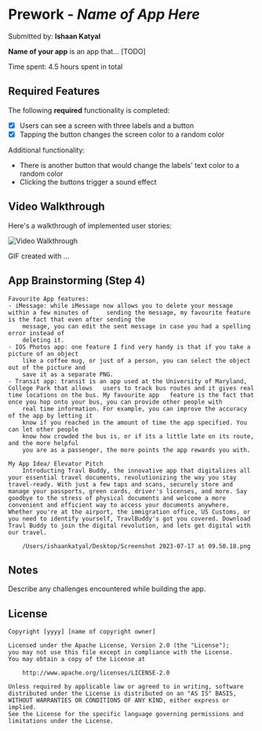 # Prework - *Name of App Here*

Submitted by: **Ishaan Katyal**

**Name of your app** is an app that... [TODO] 

Time spent: 4.5 hours spent in total

## Required Features

The following **required** functionality is completed:

- [x] Users can see a screen with three labels and a button
- [x] Tapping the button changes the screen color to a random color

Additional functionality:
- There is another button that would change the labels' text color to a random color
- Clicking the buttons trigger a sound effect
 
## Video Walkthrough

Here's a walkthrough of implemented user stories:

<img src='http://i.imgur.com/link/to/your/gif/file.gif' title='Video Walkthrough' width='' alt='Video Walkthrough' />

<!-- Replace this with whatever GIF tool you used! -->
GIF created with ...  
<!-- Recommended tools:
[Kap](https://getkap.co/) for macOS
[ScreenToGif](https://www.screentogif.com/) for Windows
[peek](https://github.com/phw/peek) for Linux. -->

## App Brainstorming (Step 4)
    Favourite App features:
    - iMessage: while iMessage now allows you to delete your message within a few minutes of     sending the message, my favourite feature is the fact that even after sending the   
        message, you can edit the sent message in case you had a spelling error instead of  
        deleting it. 
    - IOS Photos app: one feature I find very handy is that if you take a picture of an object   
        like a coffee mug, or just of a person, you can select the object out of the picture and   
        save it as a separate PNG. 
    - Transit app: transit is an app used at the University of Maryland, College Park that allows   users to track bus routes and it gives real time locations on the bus. My favourite app   feature is the fact that once you hop onto your bus, you can provide other people with   
        real time information. For example, you can improve the accuracy of the app by letting it   
        know if you reached in the amount of time the app specified. You can let other people   
        know how crowded the bus is, or if its a little late on its route, and the more helpful   
        you are as a passenger, the more points the app rewards you with. 
    
    My App Idea/ Elevator Pitch
        Introducting Travl Buddy, the innovative app that digitalizes all your essential travel documents, revolutionizing the way you stay travel-ready. With just a few taps and scans, securely store and manage your passports, green cards, driver's licenses, and more. Say goodbye to the stress of physical documents and welcome a more convenient and efficient way to access your documents anywhere. Whether you're at the airport, the immigration office, US Customs, or you need to identify yourself, TravlBuddy's got you covered. Download Travl Buddy to join the digital revolution, and lets get digital with our travel. 
    
        /Users/ishaankatyal/Desktop/Screenshot 2023-07-17 at 09.50.18.png
## Notes

Describe any challenges encountered while building the app.

## License

    Copyright [yyyy] [name of copyright owner]

    Licensed under the Apache License, Version 2.0 (the "License");
    you may not use this file except in compliance with the License.
    You may obtain a copy of the License at

        http://www.apache.org/licenses/LICENSE-2.0

    Unless required by applicable law or agreed to in writing, software
    distributed under the License is distributed on an "AS IS" BASIS,
    WITHOUT WARRANTIES OR CONDITIONS OF ANY KIND, either express or implied.
    See the License for the specific language governing permissions and
    limitations under the License.
